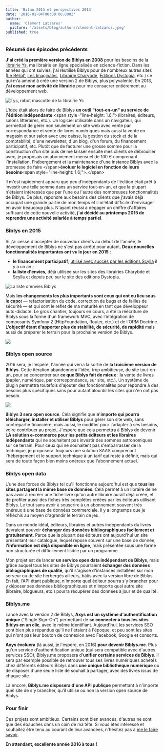 ```yaml
---
title: 'Bilan 2015 et perspectives 2016'
date: '2016-01-04T00:00:00.000Z'
author:
  name: 'Clément Latzarus'
  picture: '/assets/blog/authors/clement-latzarus.jpeg'
published: true
---
```


### Résumé des épisodes précédents

**J&#039;ai créé la première version de Biblys en 2008** pour les besoins de la [librairie Ys](http://www.biblys.fr/blog/la-librairie-ys-c-est-fini-mais-l-aventure-continue), ma librairie en ligne spécialisée en science-fiction. Dans les années qui ont suivies, j&#039;ai réutilisé Biblys pour de nombreux autres sites ([Le Bélial&#039;](http://www.belial.fr), [Les Imaginales](http://www.imaginales.fr), [Librairie Charybde](http://www.charybde.fr), [Éditions Dystopia](http://www.dystopia.fr), etc.) ce qui m&#039;a amené à créé une version 2 de Biblys, plus polyvalente. En 2013, **j&#039;ai cessé mon activité de librairie** pour me consacrer entièrement au développement web.

![Tys, robot mascotte de la librairie Ys](http://www.biblys.fr/biblys/media/blog/tys.jpg)

L&#039;idée était alors de faire de Biblys **un outil &quot;tout-en-un&quot; au service de l&#039;édition indépendante** &lt;span style=&quot;line-height: 1.6;&quot;&gt;(libraires, éditeurs, salons littéraires, etc.). Un logiciel utilisable dans un navigateur, qui permettait de gérer non seulement un site web avec vente par correspondance et vente de livres numériques mais aussi la vente en magasin et sur salon avec une caisse, la gestion du stock et de la comptabilité, d&#039;une newsletter, d&#039;un blog, d&#039;un forum, du financement participatif, etc. Plutôt que de facturer une grosse somme pour la construction d&#039;un site puis de me laisser ensuite mes clients se débrouiller avec, je proposais un abonnement mensuel de 100 € comprenant l&#039;installation, l&#039;hébergement et la maintenance d&#039;une instance Biblys avec la promesse de faire &lt;/span&gt;**évoluer le logiciel en fonction de leurs besoins**&lt;span style=&quot;line-height: 1.6;&quot;&gt;.&lt;/span&gt;

Il m&#039;est rapidement apparu que peu d&#039;indépendants de l&#039;édition était prêt à investir une telle somme dans un service tout-en-un, et que la plupart n&#039;étaient intéressés que par l&#039;une ou l&#039;autre des nombreuses fonctionnalités de Biblys. De plus, répondre aux besoins des clients que j&#039;avais déjà occupait une grande partie de mon temps et il m&#039;était difficile d&#039;envisager en avoir beaucoup plus. N&#039;ayant réussi à dégager un chiffre d&#039;affaires suffisant de cette nouvelle activité, **j&#039;ai décidé au printemps 2015 de reprendre une activité salariée à temps partiel**.

### Biblys en 2015

Si j&#039;ai cessé d&#039;accepter de nouveaux clients au début de l&#039;année, le développement de Biblys ne s&#039;est pas arrêté pour autant. **Deux nouvelles fonctionnalités importantes ont vu le jour en 2015** :

- **le financement participatif**, [utilisé avec succès par les éditions Scylla](http://editions.scylla.fr/financement/lancement-editions-scylla) il y a un an ;
- **la liste d&#039;envies**, déjà utilisée sur les sites des librairies Charybde et Scylla et depuis peu sur le site des editions Dystopia.
 
![La liste d&#039;envies Biblys](http://www.biblys.fr/biblys/media/newsletters/n46-wishlist.png)

Mais **les changements les plus importants sont ceux qui ont eu lieu sous le capo**t — refactorisation du code, correction de bugs et de failles de sécurité — et qui sont le reflet de ma maturité en tant que développeur auto-didacte. Le gros chantier, toujours en cours, a été la réécriture de Biblys sous la forme d&#039;un framework MVC, avec l&#039;intégration de composants Symfony 2 (HttpFoundation, Router, etc.) et de l&#039;ORM Doctrine. **L&#039;objectif étant d&#039;apporter plus de stabilité, de sécurité, de rapidité** mais aussi de préparer le terrain pour la prochaine version de Biblys.

![](http://media.biblys.fr/post/55/4855.jpg)

### Biblys open source

2016 sera, je l&#039;espère, l&#039;année qui verra la sortie de **la troisième version de Biblys**. Cette itération abandonnera l&#039;idée, trop ambitieuse, du site tout-en-un, pour se concentrer sur **ce que Biblys fait de mieux** : la vente de livres (papier, numérique, par correspondance, sur site, etc.). Un système de plugin permettra toutefois d&#039;ajouter des fonctionnalités pour répondre à des besoins plus spécifiques sans pour autant alourdir les sites qui n&#039;en ont pas besoin.

![](http://www.biblys.fr/biblys/media/blog/open-source.png)

**Biblys 3 sera open source**. Cela signifie que **n&#039;importe qui pourra télécharger, installer et utiliser Biblys** pour gérer son site web, sans contrepartie financière, mais aussi, le modifier pour l&#039;adapter à ses besoins, voire contribuer au projet. J&#039;espère que cela permettra à Biblys de devenir **LA solution e-commerce pour les petits éditeurs et les libraires indépendants** qui ne souhaitent pas investir des sommes astronomiques sur ce terrain. Pour ceux qui ne souhaitent pas s&#039;embarrasser de la technique, je proposerai toujours une solution SAAS comprenant l&#039;hébergement et le support technique à un tarif qui reste à définir, mais qui sera de toute façon bien moins onéreux que l&#039;abonnement actuel.

### Biblys open data

L&#039;une des forces de Biblys tel qu&#039;il fonctionne aujourd&#039;hui est que **tous les sites partagent la même base de données**. Cela permet à un libraire de ne pas avoir à recréer une fiche livre qu&#039;un autre libraire aurait déjà créée, et de profiter aussi des fiches très complètes créées par les éditeurs utilisant Biblys. Le tout sans avoir à souscrire à un abonnement souvent très onéreux à une base de données commerciale. Il y a longtemps que je réfléchis au moyen d&#039;agrandir le terrain de jeu.

Dans un monde idéal, éditeurs, libraires et autres indépendants du livres devraient pouvoir **échanger des données bibliographiques facilement et gratuitement**. Parce que la plupart des éditeurs ont aujourd&#039;hui un site présentant leur catalogue, lequel repose souvent sur une base de donnée, **l&#039;information est déjà disponible en ligne**, mais présentée sous une forme non structurée et difficilement lisible par un programme.

Mon projet est de lancer **un service open data indépendant de Biblys**, mais grâce auquel tous les sites de Biblys pourraient **échanger des données bibliographiques de qualité**, qu&#039;il s&#039;agisse d&#039;instances installées sur mon serveur ou de site herbergés ailleurs, bâtis avec la version libre de Biblys. En fait, l&#039;API étant publique, n&#039;importe quel éditeur pourra s&#039;y brancher pour y déposer ses données bibliographiques et n&#039;importe quel autre site (libraire, blogueurs, etc.) pourra récupérer des données à jour et de qualité.

### Biblys.me

Lancé avec la version 2 de Biblys, **Axys est un système d&#039;authentification unique** (&quot;Single Sign-On&quot;) permettant de **se connecter à tous les sites Biblys en un clic**, avec le même identifiant. Aujourd&#039;hui, les services SSO sont bien plus répandus qu&#039;il ne l&#039;étaient à l&#039;époque, et peu sont les sites qui n&#039;ont pas leur bouton de connexion avec Facebook, Google et consorts.

**Axys évoluera** (là aussi, je l&#039;espère, en 2016) **pour devenir Biblys.me**. Plus qu&#039;un service d&#039;authentification unique (qui sera compatible avec d&#039;autres services SSO), Biblys.me proposera d&#039;**unifier certains services de Biblys**. Il sera par exemple possible de retrouver tous ses livres numériques achetés chez différents éditeurs Biblys dans **une unique bibliothèque numérique** ou de disposer d&#039;une seule liste de souhait à partager, avec des livres issus de chaque site.

Là encore, **Biblys.me disposera d&#039;une API publique** permettant à n&#039;importe quel site de s&#039;y brancher, qu&#039;il utilise ou non la version open source de Biblys.

### Pour finir

Ces projets sont ambitieux. Certains sont bien avancés, d&#039;autres ne sont que des ébauches dans un coin de ma tête. Si vous êtes intéressé et souhaitez être tenu au courant de leur avancées, n&#039;hésitez pas à [me le faire savoir](http://www.biblys.fr/pages/contact).

**En attendant, excellente année 2016 à tous !**
